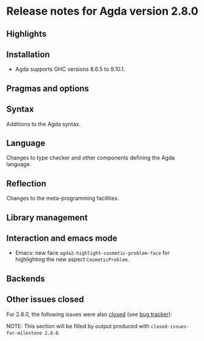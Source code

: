 Release notes for Agda version 2.8.0
====================================

Highlights
----------

Installation
------------

* Agda supports GHC versions 8.6.5 to 9.10.1.

Pragmas and options
-------------------

Syntax
------

Additions to the Agda syntax.

Language
--------

Changes to type checker and other components defining the Agda language.

Reflection
----------

Changes to the meta-programming facilities.

Library management
------------------

Interaction and emacs mode
--------------------------

* Emacs: new face `agda2-highlight-cosmetic-problem-face`
  for highlighting the new aspect `CosmeticProblem`.


Backends
--------

Other issues closed
-------------------

For 2.8.0, the following issues were also
[closed](https://github.com/agda/agda/issues?q=is%3Aissue+milestone%3A2.8.0+is%3Aclosed)
(see [bug tracker](https://github.com/agda/agda/issues)):

NOTE: This section will be filled by output produced with `closed-issues-for-milestone 2.8.0`.
